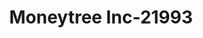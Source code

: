 ---
f_zip-code: 80226
f_state-code: CO
title: Moneytree Inc-21993
f_phone: 303-232-6669
f_city-only: Lakewood
f_address: 6901 West Alameda Avenue Lakewood
f_location-unique-id: '21993'
slug: moneytree-inc-21993
updated-on: '2024-05-30T13:46:58.046Z'
created-on: '2024-05-30T13:36:59.803Z'
published-on: '2024-05-30T13:54:32.469Z'
f_city-state: cms/city/lakewood-co.md
f_company: cms/company/moneytree-inc.md
f_state: cms/state/colorado.md
layout: '[payday-loan].html'
tags: payday-loan
---